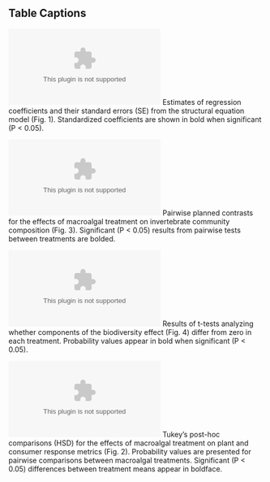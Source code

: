 ## Table Captions

[![Table-S1.csv](https://github.com/apramus/seaweed-biodiversity-effects/blob/main/results-summary-tables/Table-S1.csv)](https://github.com/apramus/seaweed-biodiversity-effects/blob/main/results-summary-tables/Table-S1.csv) Estimates of regression coefficients and their standard errors (SE) from the structural equation model (Fig. 1). Standardized coefficients are shown in bold when significant (P < 0.05).

[![Table-S2.csv](https://github.com/apramus/seaweed-biodiversity-effects/blob/main/results-summary-tables/Table-S2.csv)](https://github.com/apramus/seaweed-biodiversity-effects/blob/main/results-summary-tables/Table-S2.csv) Pairwise planned contrasts for the effects of macroalgal treatment on invertebrate community composition (Fig. 3). Significant (P < 0.05) results from pairwise tests between treatments are bolded.

[![Table-S3.csv](https://github.com/apramus/seaweed-biodiversity-effects/blob/main/results-summary-tables/Table-S3.csv)](https://github.com/apramus/seaweed-biodiversity-effects/blob/main/results-summary-tables/Table-S3.csv) Results of t-tests analyzing whether components of the biodiversity effect (Fig. 4) differ from zero in each treatment. Probability values appear in bold when significant (P < 0.05).

[![Tukeys-HSD.csv](https://github.com/apramus/seaweed-biodiversity-effects/blob/main/results-summary-tables/Tukeys-HSD.csv)](https://github.com/apramus/seaweed-biodiversity-effects/blob/main/results-summary-tables/Tukeys-HSD.csv) Tukey’s post-hoc comparisons (HSD) for the effects of macroalgal treatment on plant and consumer response metrics (Fig. 2). Probability values are presented for pairwise comparisons between macroalgal treatments. Significant (P < 0.05) differences between treatment means appear in boldface.
